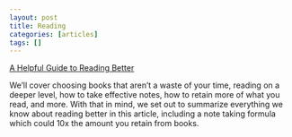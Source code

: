 ```yaml
---
layout: post
title: Reading
categories: [articles]
tags: []
---
```


[A Helpful Guide to Reading Better](https://fs.blog/reading/)

We’ll cover choosing books that aren’t a waste of your time, reading on a deeper level, how to take effective notes, how to retain more of what you read, and more. With that in mind, we set out to summarize everything we know about reading better in this article, including a note taking formula which could 10x the amount you retain from books.